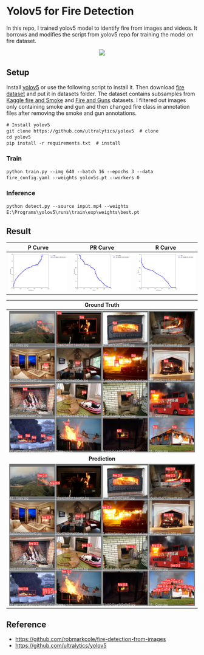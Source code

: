 # Yolov5 for Fire Detection
In this repo, I trained yolov5 model to identify fire from images and videos. It borrows and modifies the script from yolov5 repo for training the model on fire dataset.

<p align="center">
  <img src="results/result.gif" />
</p>

## Setup
Install [yolov5](https://github.com/ultralytics/yolov5) or use the following script to install it. Then download [fire dataset](https://mega.nz/file/MgVhQSoS#kOcuJFezOwU_9F46GZ1KJnX1STNny-tlD5oaJ9Hv0gY) and put it in datasets folder. The dataset contains subsamples from [Kaggle fire and Smoke](https://www.kaggle.com/dataclusterlabs/fire-and-smoke-dataset) and [Fire and Guns](https://www.kaggle.com/atulyakumar98/fire-and-gun-dataset) datasets. I filtered out images only containing smoke and gun and then changed fire class in annotation files after removing the smoke and gun annotations.

```
# Install yolov5
git clone https://github.com/ultralytics/yolov5  # clone
cd yolov5
pip install -r requirements.txt  # install
```

### Train
```
python train.py --img 640 --batch 16 --epochs 3 --data fire_config.yaml --weights yolov5s.pt --workers 0
```
### Inference
```
python detect.py --source input.mp4 --weights E:\Programs\yolov5\runs\train\exp\weights\best.pt
```

## Result

| P Curve | PR Curve | R Curve |
| :-: | :-: | :-: |
| ![](results/P_curve.png) | ![](results/PR_curve.png) | ![](results/R_curve.png) |


| Ground Truth | 
| :-: |
| ![](results/val_batch2_labels.jpg) |
| **Prediction** | 
| ![](results/val_batch2_pred.jpg) | 



## Reference

* https://github.com/robmarkcole/fire-detection-from-images
* https://github.com/ultralytics/yolov5
